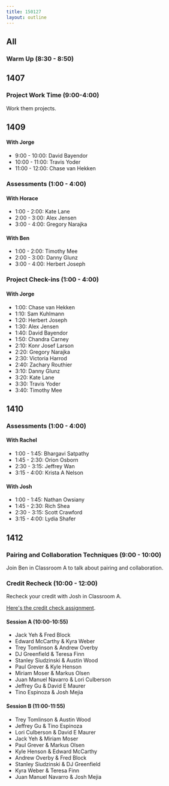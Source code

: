 ```yaml
---
title: 150127
layout: outline
---
```


## All

### Warm Up (8:30 - 8:50)

## 1407

### Project Work Time (9:00-4:00)

Work them projects.

## 1409

#### With Jorge

* 9:00 - 10:00: David Bayendor
* 10:00 - 11:00: Travis Yoder
* 11:00 - 12:00: Chase van Hekken

### Assessments (1:00 - 4:00)

#### With Horace

* 1:00 - 2:00: Kate Lane
* 2:00 - 3:00: Alex Jensen
* 3:00 - 4:00: Gregory Narajka

#### With Ben

* 1:00 - 2:00: Timothy Mee
* 2:00 - 3:00: Danny Glunz
* 3:00 - 4:00: Herbert Joseph

### Project Check-ins (1:00 - 4:00)

#### With Jorge

* 1:00: Chase van Hekken
* 1:10: Sam Kuhlmann
* 1:20: Herbert Joseph
* 1:30: Alex Jensen
* 1:40: David Bayendor
* 1:50: Chandra Carney
* 2:10: Konr Josef Larson
* 2:20: Gregory Narajka
* 2:30: Victoria Harrod
* 2:40: Zachary Routhier
* 3:10: Danny Glunz
* 3:20: Kate Lane
* 3:30: Travis Yoder
* 3:40: Timothy Mee

## 1410

### Assessments (1:00 - 4:00)

#### With Rachel

* 1:00 - 1:45: Bhargavi Satpathy
* 1:45 - 2:30: Orion Osborn
* 2:30 - 3:15: Jeffrey Wan
* 3:15 - 4:00: Krista A Nelson

#### With Josh

* 1:00 - 1:45: Nathan Owsiany
* 1:45 - 2:30: Rich Shea
* 2:30 - 3:15: Scott Crawford
* 3:15 - 4:00: Lydia Shafer

## 1412

### Pairing and Collaboration Techniques (9:00 - 10:00)

Join Ben in Classroom A to talk about pairing and collaboration.

### Credit Recheck (10:00 - 12:00)

Recheck your credit with Josh in Classroom A.

[Here's the credit check assignment](https://github.com/turingschool/challenges/blob/master/credit_check.markdown).

#### Session A (10:00-10:55)

* Jack Yeh & Fred Block
* Edward McCarthy & Kyra Weber
* Trey Tomlinson & Andrew Overby
* DJ Greenfield & Teresa Finn
* Stanley Siudzinski & Austin Wood
* Paul Grever & Kyle Henson
* Miriam Moser & Markus Olsen
* Juan Manuel Navarro & Lori Culberson
* Jeffrey Gu & David E Maurer
* Tino Espinoza & Josh Mejia

#### Session B (11:00-11:55)

* Trey Tomlinson & Austin Wood
* Jeffrey Gu & Tino Espinoza
* Lori Culberson & David E Maurer
* Jack Yeh & Miriam Moser
* Paul Grever & Markus Olsen
* Kyle Henson & Edward McCarthy
* Andrew Overby & Fred Block
* Stanley Siudzinski & DJ Greenfield
* Kyra Weber & Teresa Finn
* Juan Manuel Navarro & Josh Mejia
